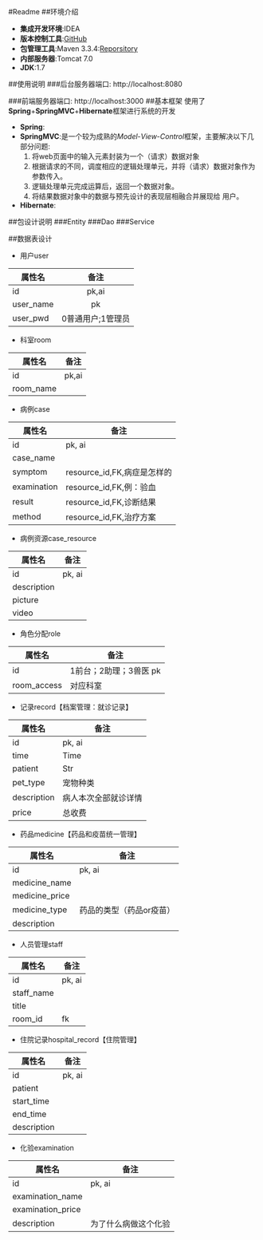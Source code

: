 #Readme
##环境介绍
* **集成开发环境**:IDEA
* **版本控制工具**:[GitHub](https://github.com/card4422/PetHospital)
* **包管理工具**:Maven 3.3.4:[Reporsitory](http://mvnrepository.com)
* **内部服务器**:Tomcat 7.0
* **JDK**:1.7

##使用说明
###后台服务器端口:
	http://localhost:8080

###前端服务器端口:
	http://localhost:3000
##基本框架
使用了**Spring**+**SpringMVC**+**Hibernate**框架进行系统的开发

* **Spring**:
* **SpringMVC**:是一个较为成熟的*Model*-*View*-*Control*框架，主要解决以下几部分问题:	
	1. 将web页面中的输入元素封装为一个（请求）数据对象
	2. 根据请求的不同，调度相应的逻辑处理单元，并将（请求）数据对象作为参数传入。
	3. 逻辑处理单元完成运算后，返回一个数据对象。
	4. 将结果数据对象中的数据与预先设计的表现层相融合并展现给	用户。
* **Hibernate**:

##包设计说明
###Entity
###Dao
###Service

##数据表设计
* 用户user

| 属性名            | 备注           |
|----------------- |:--------------:|
|id                | pk,ai          |
|user_name         | pk              |
|user_pwd          | 0普通用户;1管理员 |

* 科室room

属性名     |备注
-----------|----------------
id         |pk,ai
room_name  |

* 病例case

属性名       | 备注
-------------|----------------
id	          |pk, ai
case_name	  |
symptom	      |resource_id,FK,病症是怎样的
examination	  |resource_id,FK,例：验血
result	      |resource_id,FK,诊断结果
method	      |resource_id,FK,治疗方案

* 病例资源case_resource

属性名       | 备注
-------------|----------------
id	         |pk, ai
description	 |
picture	     |
video        |

* 角色分配role

属性名        | 备注
--------------|----------------
id	          |1前台；2助理；3兽医 pk
room_access   |对应科室

* 记录record【档案管理：就诊记录】

属性名        | 备注
--------------|----------------
id	          |pk, ai
time	      |Time
patient	      |Str
pet_type	  |宠物种类
description   |病人本次全部就诊详情
price	      |总收费

* 药品medicine【药品和疫苗统一管理】

属性名           | 备注
-----------------|----------------
id	             |pk, ai
medicine_name    |	
medicine_price   |	
medicine_type	 |药品的类型（药品or疫苗）
description	     |

* 人员管理staff

属性名       | 备注
-------------|----------------
id	         |pk, ai
staff_name 	 |
title	     |
room_id	     |fk

* 住院记录hospital_record【住院管理】

属性名       | 备注
-------------|----------------
id	         |pk, ai
patient	     |
start_time	 |
end_time	 |
description  |

* 化验examination

属性名              | 备注
--------------------|----------------
id	                |pk, ai
examination_name    |	
examination_price   |	
description	        |为了什么病做这个化验

